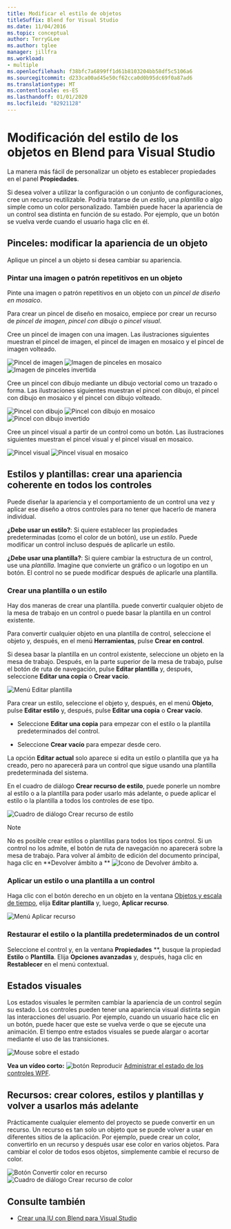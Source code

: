 ```yaml
---
title: Modificar el estilo de objetos
titleSuffix: Blend for Visual Studio
ms.date: 11/04/2016
ms.topic: conceptual
author: TerryGLee
ms.author: tglee
manager: jillfra
ms.workload:
- multiple
ms.openlocfilehash: f38bfc7a6899ff1d61b8103204bb58df5c5106a6
ms.sourcegitcommit: d233ca00ad45e50cf62cca0d0b95dc69f0a87ad6
ms.translationtype: MT
ms.contentlocale: es-ES
ms.lasthandoff: 01/01/2020
ms.locfileid: "82921128"
---
```

# <a name="modify-the-style-of-objects-in-blend-for-visual-studio"></a>Modificación del estilo de los objetos en Blend para Visual Studio

La manera más fácil de personalizar un objeto es establecer propiedades en el panel **Propiedades**.

Si desea volver a utilizar la configuración o un conjunto de configuraciones, cree un recurso reutilizable. Podría tratarse de un *estilo*, una *plantilla* o algo simple como un color personalizado. También puede hacer la apariencia de un control sea distinta en función de su estado. Por ejemplo, que un botón se vuelva verde cuando el usuario haga clic en él.

## <a name="brushes-modify-the-appearance-of-an-object"></a>Pinceles: modificar la apariencia de un objeto

Aplique un pincel a un objeto si desea cambiar su apariencia.

### <a name="paint-a-repeating-image-or-pattern-on-an-object"></a>Pintar una imagen o patrón repetitivos en un objeto

Pinte una imagen o patrón repetitivos en un objeto con un *pincel de diseño en mosaico*.

Para crear un pincel de diseño en mosaico, empiece por crear un recurso de *pincel de imagen*, *pincel con dibujo* o *pincel visual*.

Cree un pincel de imagen con una imagen. Las ilustraciones siguientes muestran el pincel de imagen, el pincel de imagen en mosaico y el pincel de imagen volteado.

![Pincel de imagen](../designers/media/81f84f56-906d-456b-8288-d77da1e01e31.png) ![Imagen de pinceles en mosaico](../designers/media/d3782ca8-64da-47a4-a095-c6cdd0fa47a2.png) ![Imagen de pinceles invertida](../designers/media/38ae3691-f3f1-4a1e-82ca-c7fa164bf56e.png)

Cree un pincel con dibujo mediante un dibujo vectorial como un trazado o forma. Las ilustraciones siguientes muestran el pincel con dibujo, el pincel con dibujo en mosaico y el pincel con dibujo volteado.

![Pincel con dibujo](../designers/media/197666ac-ef57-4c5c-9779-669e991a00a5.png) ![Pincel con dibujo en mosaico](../designers/media/ba09cda3-4cee-40ba-b3d4-edc032158bdc.png) ![Pincel con dibujo invertido](../designers/media/15bf6021-620c-4490-9eae-086153d3f14f.png)

Cree un pincel visual a partir de un control como un botón. Las ilustraciones siguientes muestran el pincel visual y el pincel visual en mosaico.

![Pincel visual](../designers/media/fb6c90e0-153c-48fe-b563-e601beac6227.png) ![Pincel visual en mosaico](../designers/media/e261b99f-7d8f-4d91-bc84-19c7beccc255.png)

## <a name="styles-and-templates-create-a-consistent-look-and-feel-across-controls"></a>Estilos y plantillas: crear una apariencia coherente en todos los controles

Puede diseñar la apariencia y el comportamiento de un control una vez y aplicar ese diseño a otros controles para no tener que hacerlo de manera individual.

**¿Debe usar un estilo?**: Si quiere establecer las propiedades predeterminadas (como el color de un botón), use un *estilo*. Puede modificar un control incluso después de aplicarle un estilo.

**¿Debe usar una plantilla?**: Si quiere cambiar la estructura de un control, use una *plantilla*. Imagine que convierte un gráfico o un logotipo en un botón. El control no se puede modificar después de aplicarle una plantilla.

### <a name="create-a-template-or-style"></a>Crear una plantilla o un estilo

Hay dos maneras de crear una plantilla. puede convertir cualquier objeto de la mesa de trabajo en un control o puede basar la plantilla en un control existente.

Para convertir cualquier objeto en una plantilla de control, seleccione el objeto y, después, en el menú **Herramientas**, pulse **Crear en control**.

Si desea basar la plantilla en un control existente, seleccione un objeto en la mesa de trabajo. Después, en la parte superior de la mesa de trabajo, pulse el botón de ruta de navegación, pulse **Editar plantilla** y, después, seleccione **Editar una copia** o **Crear vacío**.

![Menú Editar plantilla](../designers/media/5ebdb33f-aad2-4c10-a328-5e8b04c56a36.png)

Para crear un estilo, seleccione el objeto y, después, en el menú **Objeto**, pulse **Editar estilo** y, después, pulse **Editar una copia** o **Crear vacío**.

- Seleccione **Editar una copia** para empezar con el estilo o la plantilla predeterminados del control.

- Seleccione **Crear vacío** para empezar desde cero.

La opción **Editar actual** solo aparece si edita un estilo o plantilla que ya ha creado, pero no aparecerá para un control que sigue usando una plantilla predeterminada del sistema.

En el cuadro de diálogo **Crear recurso de estilo**, puede ponerle un nombre al estilo o a la plantilla para poder usarlo más adelante, o puede aplicar el estilo o la plantilla a todos los controles de ese tipo.

![Cuadro de diálogo Crear recurso de estilo](../designers/media/4818ee6a-ce60-4b79-91c8-3b1871829eea.png)

> [!NOTE]
> No es posible crear estilos o plantillas para todos los tipos control. Si un control no los admite, el botón de ruta de navegación no aparecerá sobre la mesa de trabajo.
> Para volver al ámbito de edición del documento principal, haga clic en **Devolver ámbito a ** ![Icono de Devolver ámbito a](../designers/media/55844eb3-ed98-4f20-aa66-a6f5b23eeb2b.png).

### <a name="apply-a-style-or-template-to-a-control"></a>Aplicar un estilo o una plantilla a un control

Haga clic con el botón derecho en un objeto en la ventana [Objetos y escala de tiempo](../xaml-tools/creating-a-ui-by-using-blend-for-visual-studio.md#objects-and-timeline-window), elija **Editar plantilla** y, luego, **Aplicar recurso**.

![Menú Aplicar recurso](../designers/media/dc12debc-7711-47d9-84ce-10322a384397.png)

### <a name="restore-the-default-style-or-template-of-a-control"></a>Restaurar el estilo o la plantilla predeterminados de un control

Seleccione el control y, en la ventana **Propiedades** **, busque la propiedad **Estilo** o **Plantilla**. Elija **Opciones avanzadas** y, después, haga clic en **Restablecer** en el menú contextual.

## <a name="visual-states"></a>Estados visuales

Los estados visuales le permiten cambiar la apariencia de un control según su estado. Los controles pueden tener una apariencia visual distinta según las interacciones del usuario. Por ejemplo, cuando un usuario hace clic en un botón, puede hacer que este se vuelva verde o que se ejecute una animación. El tiempo entre estados visuales se puede alargar o acortar mediante el uso de las transiciones.

![Mouse sobre el estado](../designers/media/a95c671a-5639-40b9-83db-1e6b214330d5.png)

**Vea un vídeo corto:** ![botón Reproducir](../designers/media/bldadminconsoleinitialconfigicon.PNG) [Administrar el estado de los controles WPF](https://www.youtube.com/watch?v=m0PlkF5i6uw).

## <a name="resources-create-colors-styles-and-templates-and-reuse-them-later"></a>Recursos: crear colores, estilos y plantillas y volver a usarlos más adelante

Prácticamente cualquier elemento del proyecto se puede convertir en un recurso. Un recurso es tan solo un objeto que se puede volver a usar en diferentes sitios de la aplicación. Por ejemplo, puede crear un color, convertirlo en un recurso y después usar ese color en varios objetos. Para cambiar el color de todos esos objetos, simplemente cambie el recurso de color.

![Botón Convertir color en recurso](../designers/media/89203705-cf66-46e0-b153-52a23cd744f7.png) ![Cuadro de diálogo Crear recurso de color](../designers/media/6bff8b19-3cd5-41a0-bbf9-ff65532d5aae.png)

## <a name="see-also"></a>Consulte también

- [Crear una IU con Blend para Visual Studio](../xaml-tools/creating-a-ui-by-using-blend-for-visual-studio.md)
